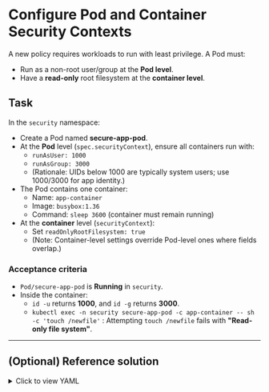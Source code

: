 # Configure Pod and Container Security Contexts

A new policy requires workloads to run with least privilege. A Pod must:
- Run as a non-root user/group at the **Pod level**.
- Have a **read-only** root filesystem at the **container level**.

## Task

In the `security` namespace:

- Create a Pod named **secure-app-pod**.
- At the **Pod** level (`spec.securityContext`), ensure all containers run with:
  - `runAsUser: 1000`
  - `runAsGroup: 3000`
  - (Rationale: UIDs below 1000 are typically system users; use 1000/3000 for app identity.)
- The Pod contains one container:
  - Name: `app-container`
  - Image: `busybox:1.36`
  - Command: `sleep 3600` (container must remain running)
- At the **container** level (`securityContext`):
  - Set `readOnlyRootFilesystem: true`
  - (Note: Container-level settings override Pod-level ones where fields overlap.)

### Acceptance criteria

- `Pod/secure-app-pod` is **Running** in `security`.
- Inside the container:
  - `id -u` returns **1000**, and `id -g` returns **3000**.
  - `kubectl exec -n security secure-app-pod -c app-container -- sh -c 'touch /newfile'` : Attempting `touch /newfile` fails with **"Read-only file system"**.

---

## (Optional) Reference solution

<details>
<summary>Click to view YAML</summary>

```yaml
apiVersion: v1
kind: Pod
metadata:
  name: secure-app-pod
  namespace: security
spec:
  securityContext:
    runAsUser: 1000
    runAsGroup: 3000
    runAsNonRoot: true
  containers:
  - name: app-container
    image: busybox:1.36
    command: ["/bin/sh","-c","sleep 3600"]
    securityContext:
      readOnlyRootFilesystem: true
```


```bash
kubectl exec -n security secure-app-pod -c app-container -- sh -c 'touch /newfile'
```
</details> 

